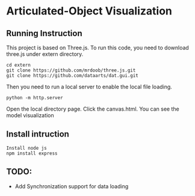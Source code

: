 # Articulated-Object Visualization

## Running Instruction

This project is based on Three.js. To run this code, you need to download three.js under extern directory.

```
cd extern
git clone https://github.com/mrdoob/three.js.git
git clone https://github.com/dataarts/dat.gui.git
```

Then you need to run a local server to enable the local file loading.

```
python -m http.server
```

Open the local directory page. Click the canvas.html. You can see the model visualization

## Install intruction
```
Install node js
npm install express
```

## TODO:
- Add Synchronization support for data loading